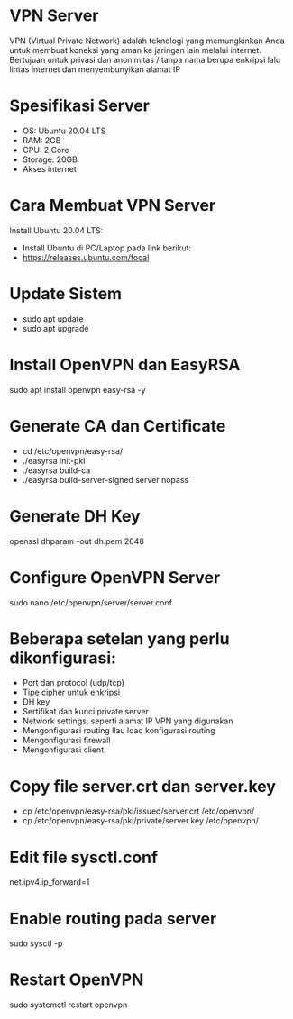 # VPN Server
VPN (Virtual Private Network) adalah teknologi yang memungkinkan Anda untuk membuat koneksi yang aman ke jaringan lain melalui internet. Bertujuan untuk privasi dan anonimitas / tanpa nama berupa enkripsi lalu lintas internet dan menyembunyikan alamat IP

# Spesifikasi Server 
- OS: Ubuntu 20.04 LTS 
- RAM: 2GB
- CPU: 2 Core
- Storage: 20GB
- Akses internet

# Cara Membuat VPN Server
Install Ubuntu 20.04 LTS:
- Install Ubuntu di PC/Laptop pada link berikut:
- https://releases.ubuntu.com/focal

# Update Sistem
- sudo apt update
- sudo apt upgrade

# Install OpenVPN dan EasyRSA
sudo apt install openvpn easy-rsa -y

# Generate CA dan Certificate
- cd /etc/openvpn/easy-rsa/
- ./easyrsa init-pki
- ./easyrsa build-ca
- ./easyrsa build-server-signed server nopass

# Generate DH Key
openssl dhparam -out dh.pem 2048

# Configure OpenVPN Server
sudo nano /etc/openvpn/server/server.conf

# Beberapa setelan yang perlu dikonfigurasi:
- Port dan protocol (udp/tcp)
- Tipe cipher untuk enkripsi
- DH key
- Sertifikat dan kunci private server
- Network settings, seperti alamat IP VPN yang digunakan
- Mengonfigurasi routing llau load konfigurasi routing
- Mengonfigurasi firewall
- Mengonfigurasi client

# Copy file server.crt dan server.key
- cp /etc/openvpn/easy-rsa/pki/issued/server.crt /etc/openvpn/
- cp /etc/openvpn/easy-rsa/pki/private/server.key /etc/openvpn/

# Edit file sysctl.conf
net.ipv4.ip_forward=1

# Enable routing pada server
sudo sysctl -p

# Restart OpenVPN
sudo systemctl restart openvpn
